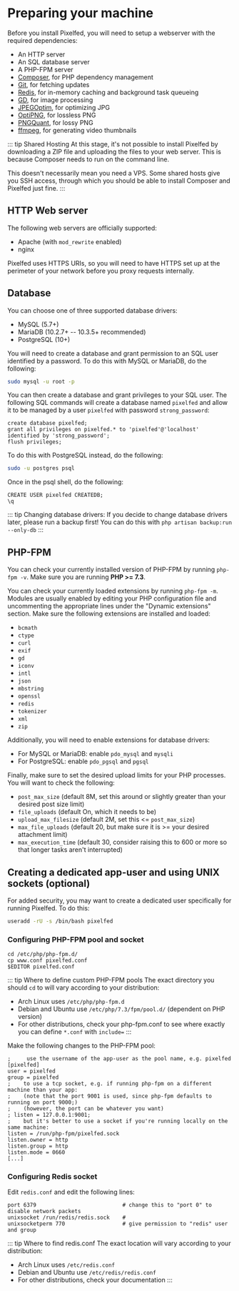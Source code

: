 # Preparing your machine

Before you install Pixelfed, you will need to setup a webserver with the required dependencies:

- An HTTP server
- An SQL database server
- A PHP-FPM server
- [Composer](https://getcomposer.org/), for PHP dependency management
- [Git](https://git-scm.com/), for fetching updates
- [Redis](https://redis.io/), for in-memory caching and background task queueing
- [GD](https://libgd.github.io/), for image processing
- [JPEGOptim](https://github.com/tjko/jpegoptim), for optimizing JPG
- [OptiPNG](http://optipng.sourceforge.net/), for lossless PNG
- [PNGQuant](https://pngquant.org/), for lossy PNG
- [ffmpeg](https://ffmpeg.org/), for generating video thumbnails

::: tip Shared Hosting
At this stage, it's not possible to install Pixelfed by downloading a ZIP file and uploading the files to your web server. This is because Composer needs to run on the command line.

This doesn't necessarily mean you need a VPS. Some shared hosts give you SSH access, through which you should be able to install Composer and Pixelfed just fine.
:::


## HTTP Web server
The following web servers are officially supported:
- Apache (with `mod_rewrite` enabled)
- nginx

Pixelfed uses HTTPS URIs, so you will need to have HTTPS set up at the perimeter of your network before you proxy requests internally.

## Database

You can choose one of three supported database drivers:
- MySQL (5.7+)
- MariaDB (10.2.7+ -- 10.3.5+ recommended)
- PostgreSQL (10+)

You will need to create a database and grant permission to an SQL user identified by a password. To do this with MySQL or MariaDB, do the following:

```bash
sudo mysql -u root -p
```

You can then create a database and grant privileges to your SQL user. The following SQL commands will create a database named `pixelfed` and allow it to be managed by a user `pixelfed` with password `strong_password`:

```sql{1,2}
create database pixelfed;
grant all privileges on pixelfed.* to 'pixelfed'@'localhost' identified by 'strong_password';
flush privileges;
```

To do this with PostgreSQL instead, do the following:
```bash
sudo -u postgres psql
```

Once in the psql shell, do the following:
```
CREATE USER pixelfed CREATEDB;
\q
```

::: tip Changing database drivers:
If you decide to change database drivers later, please run a backup first! You can do this with `php artisan backup:run --only-db`
:::

## PHP-FPM

You can check your currently installed version of PHP-FPM by running `php-fpm -v`. Make sure you are running **PHP >= 7.3**.

You can check your currently loaded extensions by running `php-fpm -m`. Modules are usually enabled by editing your PHP configuration file and uncommenting the appropriate lines under the "Dynamic extensions" section. Make sure the following extensions are installed and loaded:
- `bcmath`
- `ctype`
- `curl`
- `exif`
- `gd`
- `iconv`
- `intl`
- `json`
- `mbstring`
- `openssl`
- `redis`
- `tokenizer`
- `xml`
- `zip`

Additionally, you will need to enable extensions for database drivers:
- For MySQL or MariaDB: enable `pdo_mysql` and `mysqli`
- For PostgreSQL: enable `pdo_pgsql` and `pgsql`

Finally, make sure to set the desired upload limits for your PHP processes. You will want to check the following:
- `post_max_size` (default 8M, set this around or slightly greater than your desired post size limit)
- `file_uploads` (default On, which it needs to be)
- `upload_max_filesize` (default 2M, set this <= `post_max_size`)
- `max_file_uploads` (default 20, but make sure it is >= your desired attachment limit)
- `max_execution_time` (default 30, consider raising this to 600 or more so that longer tasks aren't interrupted)

## Creating a dedicated app-user and using UNIX sockets (optional)

For added security, you may want to create a dedicated user specifically for running Pixelfed. To do this:

```bash
useradd -rU -s /bin/bash pixelfed
```

### Configuring PHP-FPM pool and socket

```bash{1}
cd /etc/php/php-fpm.d/
cp www.conf pixelfed.conf
$EDITOR pixelfed.conf
```

::: tip Where to define custom PHP-FPM pools
The exact directory you should `cd` to will vary according to your distribution:
- Arch Linux uses `/etc/php/php-fpm.d`
- Debian and Ubuntu use `/etc/php/7.3/fpm/pool.d/` (dependent on PHP version)
- For other distributions, check your php-fpm.conf to see where exactly you can define `*.conf` with `include=`
:::


Make the following changes to the PHP-FPM pool:
```
;     use the username of the app-user as the pool name, e.g. pixelfed
[pixelfed]
user = pixelfed
group = pixelfed
;    to use a tcp socket, e.g. if running php-fpm on a different machine than your app:
;    (note that the port 9001 is used, since php-fpm defaults to running on port 9000;)
;    (however, the port can be whatever you want)
; listen = 127.0.0.1:9001;
;    but it's better to use a socket if you're running locally on the same machine:
listen = /run/php-fpm/pixelfed.sock
listen.owner = http
listen.group = http
listen.mode = 0660
[...]
```

### Configuring Redis socket

Edit `redis.conf` and edit the following lines:
```
port 6379                           # change this to "port 0" to disable network packets
unixsocket /run/redis/redis.sock    # 
unixsocketperm 770                  # give permission to "redis" user and group
```

::: tip Where to find redis.conf
The exact location will vary according to your distribution:
- Arch Linux uses `/etc/redis.conf`
- Debian and Ubuntu use `/etc/redis/redis.conf`
- For other distributions, check your documentation
:::